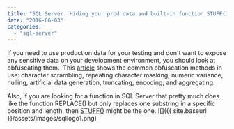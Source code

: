 ```yaml
---
title: "SQL Server: Hiding your prod data and built-in function STUFF()"
date: "2016-06-03"
categories: 
  - "sql-server"
---
```


If you need to use production data for your testing and don't want to expose any sensitive data on your development environment, you should look at obfuscating them.  This [article](https://www.simple-talk.com/sql/database-administration/obfuscating-your-sql-server-data/) shows the common obfuscation methods in use: character scrambling, repeating character masking, numeric variance, nulling, artificial data generation, truncating, encoding, and aggregating.

Also, if you are looking for a function in SQL Server that pretty much does like the function REPLACE() but only replaces one substring in a specific position and length, then [STUFF()](https://msdn.microsoft.com/en-CA/library/ms188043.aspx) might be the one. ![]({{ site.baseurl }}/assets/images/sqllogo1.png)



